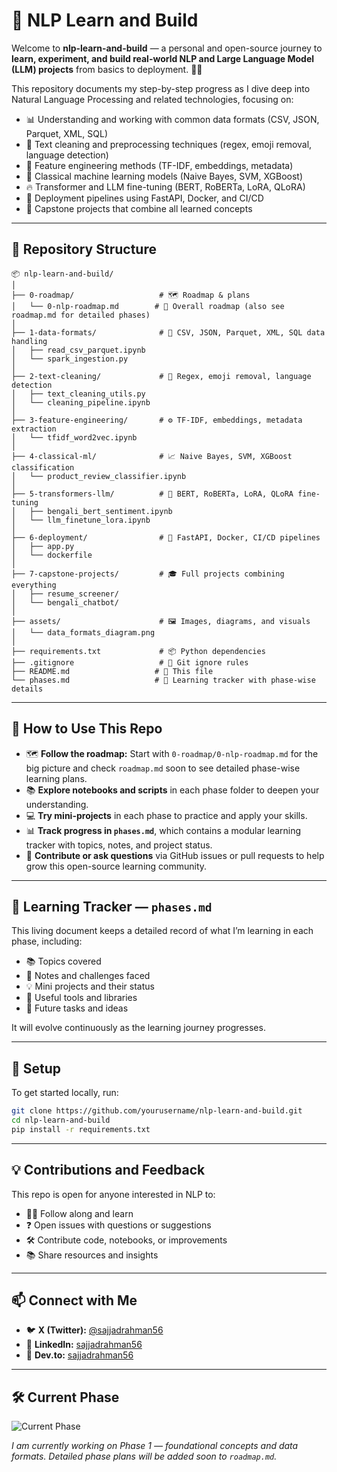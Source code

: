 # 🚀 NLP Learn and Build

Welcome to **nlp-learn-and-build** — a personal and open-source journey to **learn, experiment, and build real-world NLP and Large Language Model (LLM) projects** from basics to deployment. 🌱🤖

This repository documents my step-by-step progress as I dive deep into Natural Language Processing and related technologies, focusing on:

- 📊 Understanding and working with common data formats (CSV, JSON, Parquet, XML, SQL)  
- 🧹 Text cleaning and preprocessing techniques (regex, emoji removal, language detection)  
- 🧠 Feature engineering methods (TF-IDF, embeddings, metadata)  
- 🤖 Classical machine learning models (Naive Bayes, SVM, XGBoost)  
- 🔥 Transformer and LLM fine-tuning (BERT, RoBERTa, LoRA, QLoRA)  
- 🚀 Deployment pipelines using FastAPI, Docker, and CI/CD  
- 🎯 Capstone projects that combine all learned concepts  

---

## 📂 Repository Structure

```plaintext
📦 nlp-learn-and-build/
│
├── 0-roadmap/                   # 🗺️ Roadmap & plans
│   └── 0-nlp-roadmap.md        # 📘 Overall roadmap (also see roadmap.md for detailed phases)
│
├── 1-data-formats/              # 📁 CSV, JSON, Parquet, XML, SQL data handling
│   ├── read_csv_parquet.ipynb  
│   └── spark_ingestion.py       
│
├── 2-text-cleaning/             # 🧹 Regex, emoji removal, language detection
│   ├── text_cleaning_utils.py  
│   └── cleaning_pipeline.ipynb 
│
├── 3-feature-engineering/       # ⚙️ TF-IDF, embeddings, metadata extraction
│   └── tfidf_word2vec.ipynb    
│
├── 4-classical-ml/              # 📈 Naive Bayes, SVM, XGBoost classification
│   └── product_review_classifier.ipynb
│
├── 5-transformers-llm/          # 🤗 BERT, RoBERTa, LoRA, QLoRA fine-tuning
│   ├── bengali_bert_sentiment.ipynb
│   └── llm_finetune_lora.ipynb 
│
├── 6-deployment/                # 🚚 FastAPI, Docker, CI/CD pipelines
│   ├── app.py                  
│   └── dockerfile              
│
├── 7-capstone-projects/         # 🎓 Full projects combining everything
│   ├── resume_screener/        
│   └── bengali_chatbot/        
│
├── assets/                      # 🖼️ Images, diagrams, and visuals
│   └── data_formats_diagram.png
│
├── requirements.txt             # 📦 Python dependencies
├── .gitignore                   # 🚫 Git ignore rules
├── README.md                   # 📄 This file
└── phases.md                   # 📝 Learning tracker with phase-wise details
````

---

## 🚀 How to Use This Repo

* 🗺️ **Follow the roadmap:** Start with `0-roadmap/0-nlp-roadmap.md` for the big picture and check `roadmap.md` soon to see detailed phase-wise learning plans.
* 📚 **Explore notebooks and scripts** in each phase folder to deepen your understanding.
* 💻 **Try mini-projects** in each phase to practice and apply your skills.
* 📊 **Track progress in `phases.md`**, which contains a modular learning tracker with topics, notes, and project status.
* 🤝 **Contribute or ask questions** via GitHub issues or pull requests to help grow this open-source learning community.

---

## 📖 Learning Tracker — `phases.md`

This living document keeps a detailed record of what I’m learning in each phase, including:

* 📚 Topics covered
* 📝 Notes and challenges faced
* 💡 Mini projects and their status
* 🔧 Useful tools and libraries
* 🚧 Future tasks and ideas

It will evolve continuously as the learning journey progresses.

---

## 🔧 Setup

To get started locally, run:

```bash
git clone https://github.com/yourusername/nlp-learn-and-build.git
cd nlp-learn-and-build
pip install -r requirements.txt
```

---

## 💡 Contributions and Feedback

This repo is open for anyone interested in NLP to:

* 👩‍🎓 Follow along and learn
* ❓ Open issues with questions or suggestions
* 🛠️ Contribute code, notebooks, or improvements
* 📚 Share resources and insights

---

## 📫 Connect with Me

* 🐦 **X (Twitter):** [@sajjadrahman56](https://twitter.com/sajjadrahman56)
* 💼 **LinkedIn:** [sajjadrahman56](https://www.linkedin.com/in/sajjadrahman56/)
* 📝 **Dev.to:** [sajjadrahman56](https://dev.to/sajjadrahman56)

---

## 🛠️ Current Phase

![Current Phase](https://img.shields.io/badge/current_phase-Phase%201%20%E2%9C%85-brightgreen)

*I am currently working on Phase 1 — foundational concepts and data formats. Detailed phase plans will be added soon to `roadmap.md`.*


